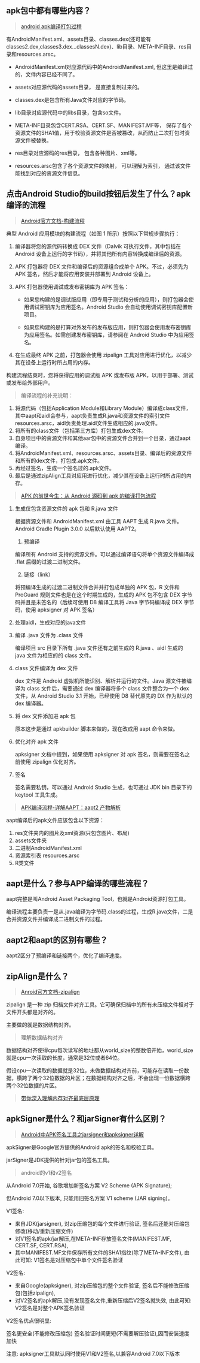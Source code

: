 ## apk包中都有哪些内容？

> [android apk编译打包过程](https://blog.csdn.net/brycegao321/article/details/79127159)

有AndroidManifest.xml、assets目录、classes.dex(还可能有 classes2.dex,classes3.dex...classesN.dex)、lib目录、META-INF目录、res目录和resources.arsc。

* AndroidManifest.xml对应源代码中的AndroidManifest.xml, 但这里是编译过的，文件内容已经不同了。

* assets对应源代码的assets目录， 是直接复制过来的。

* classes.dex是包含所有Java文件对应的字节码。

* lib目录对应源代码中的libs目录，包含so文件。

* META-INF目录包含CERT.RSA、CERT.SF、MANIFEST.MF等， 保存了各个资源文件的SHA1值，用于校验资源文件是否被篡改，从而防止二次打包时资源文件被替换。

* res目录对应源码的res目录， 包含各种图片、xml等。

* resources.arsc包含了各个资源文件的映射， 可以理解为索引， 通过该文件能找到对应的资源文件信息。

## 点击Android Studio的build按钮后发生了什么？apk编译的流程

> [Android官方文档-构建流程](https://developer.android.google.cn/studio/build#build-process)  

典型 Android 应用模块的构建流程（如图 1 所示）按照以下常规步骤执行：

1. 编译器将您的源代码转换成 DEX 文件（Dalvik 可执行文件，其中包括在 Android 设备上运行的字节码），并将其他所有内容转换成编译后的资源。

2. APK 打包器将 DEX 文件和编译后的资源组合成单个 APK。不过，必须先为 APK 签名，然后才能将应用安装并部署到 Android 设备上。

3. APK 打包器使用调试或发布密钥库为 APK 签名：

    * 如果您构建的是调试版应用（即专用于测试和分析的应用），则打包器会使用调试密钥库为应用签名。Android Studio 会自动使用调试密钥库配置新项目。

    * 如果您构建的是打算对外发布的发布版应用，则打包器会使用发布密钥库为应用签名。如需创建发布密钥库，请参阅在 Android Studio 中为应用签名。

4. 在生成最终 APK 之前，打包器会使用 zipalign 工具对应用进行优化，以减少其在设备上运行时所占用的内存。

构建流程结束时，您将获得应用的调试版 APK 或发布版 APK，以用于部署、测试或发布给外部用户。

> 编译流程的补充说明：

1. 将源代码（包括Application Module和Library Module）编译成class文件，其中aapt和aidl会参与，aapt负责生成R.java和资源文件的索引文件resources.arsc，aidl负责处理.aidl文件生成相应的.java文件。
2. 将所有的class文件（包括第三方库）打包生成dex文件。
3. 自身项目中的资源文件和其他aar包中的资源文件合并到一个目录，通过aapt编译。
4. 将AndroidManifest.xml、resources.arsc、assets目录、编译后的资源文件和所有的dex文件，打包成.apk文件。
5. 再经过签名，生成一个签名过的.apk文件。
6. 最后是通过zipAlign工具对应用进行优化，减少其在设备上运行时所占用的内存。

> [ APK 的前世今生：从 Android 源码到 apk 的编译打包流程](https://www.cnblogs.com/yazhidev/p/11245545.html)

1. 生成仅包含资源文件的 apk 包和 R.java 文件
   
    根据资源文件和 AndroidManifest.xml 由工具 AAPT 生成 R.java 文件。Android Gradle Plugin 3.0.0 以后默认使用 AAPT2。

    1. 预编译

    编译所有 Android 支持的资源文件。可以通过编译语句将单个资源文件编译成 .flat 后缀的过渡二进制文件。

    2. 链接（link）

    将预编译生成的过渡二进制文件合并并打包成单独的 APK 包，R 文件和 ProGuard 规则文件也是在这个时期生成的，生成的 APK 包不包含 DEX 字节码并且是未签名的（后续可使用 D8 编译工具将 Java 字节码编译成 DEX 字节码，使用 apksigner 对 APK 签名）

2. 处理aidl，生成对应的java文件

3. 编译 .java 文件为 .class 文件

    编译项目 src 目录下所有 .java 文件还有之前生成的 R.java 、aidl 生成的 java 文件为相应的的 class 文件。

4. class 文件编译为 dex 文件

    dex 文件是 Android 虚拟机所能识别、解析并运行的文件。Java 源文件被编译为 class 文件后，需要通过 dex 编译器将多个 class 文件整合为一个 dex 文件，从 Android Studio 3.1 开始，已经使用 D8 替代原先的 DX 作为默认的 dex 编译器。

5.  将 dex 文件添加进 apk 包

    原本这步是通过 apkbuilder 脚本来做的，现在改成用 aapt 命令来做。

6. 优化对齐 apk 文件

    apksigner 文档中提到，如果使用 apksigner 对 apk 签名，则需要在签名之前使用 zipalign 优化对齐。

7. 签名

    签名需要私钥，可以通过 Android Studio 生成，也可通过 JDK bin 目录下的 keytool 工具生成。

> [APK编译流程-详解AAPT：aapt2 产物解析](https://juejin.cn/post/6844903933769433095#heading-7)

aapt编译后的apk文件应该包含以下资源：

1. res文件夹内的图片及xml资源(只包含图片、布局) 
2. assets文件夹
3. 二进制AndroidManifest.xml
4. 资源索引表 resources.arsc
5. R类文件

## aapt是什么？参与APP编译的哪些流程？

aapt完整是叫Android Asset Packaging Tool，也就是Android资源打包工具。

编译流程主要负责一是从.java编译为字节码.class的过程，生成R.java文件，二是合并资源文件并编译成二进制文件的过程。

## aapt2和aapt的区别有哪些？

aapt2区分了预编译和链接两个，优化了编译速度。

## zipAlign是什么？

> [Anroid官方文档-zipalign](https://developer.android.com/studio/command-line/zipalign?hl=zh-cn)

zipalign 是一种 zip 归档文件对齐工具。它可确保归档中的所有未压缩文件相对于文件开头都是对齐的。

主要做的就是数据结构对齐。

> 理解数据结构对齐

数据结构对齐使得cpu每次读写的地址都从world_size的整数倍开始，world_size就是cpu一次读取的长度，通常是32位或者64位。

假设cpu一次读取的数据就是32位，未做数据结构对齐前，可能存在读取一份数据，横跨了两个32位数据的片区；在数据结构对齐之后，不会出现一份数据横跨两个32位数据的片区。

> [带你深入理解内存对齐最底层原理](https://zhuanlan.zhihu.com/p/83449008)

## apkSigner是什么？和jarSigner有什么区别？

> [Android中APK签名工具之jarsigner和apksigner详解](https://www.zhangshengrong.com/p/7B1LjpVRNw/)

apkSigner是Google官方提供的Android apk的签名和校验工具。

jarSigner是JDK提供的针对jar包的签名工具。

> android的v1和v2签名

从Android 7.0开始, 谷歌增加新签名方案 V2 Scheme (APK Signature);

但Android 7.0以下版本, 只能用旧签名方案 V1 scheme (JAR signing)。

V1签名:

* 来自JDK(jarsigner), 对zip压缩包的每个文件进行验证, 签名后还能对压缩包修改(移动/重新压缩文件)
* 对V1签名的apk/jar解压,在META-INF存放签名文件(MANIFEST.MF, CERT.SF, CERT.RSA),
* 其中MANIFEST.MF文件保存所有文件的SHA1指纹(除了META-INF文件), 由此可知: V1签名是对压缩包中单个文件签名验证

V2签名:

* 来自Google(apksigner), 对zip压缩包的整个文件验证, 签名后不能修改压缩包(包括zipalign),
* 对V2签名的apk解压,没有发现签名文件,重新压缩后V2签名就失效, 由此可知: V2签名是对整个APK签名验证

V2签名优点很明显:

签名更安全(不能修改压缩包)
签名验证时间更短(不需要解压验证),因而安装速度加快

注意: apksigner工具默认同时使用V1和V2签名,以兼容Android 7.0以下版本

